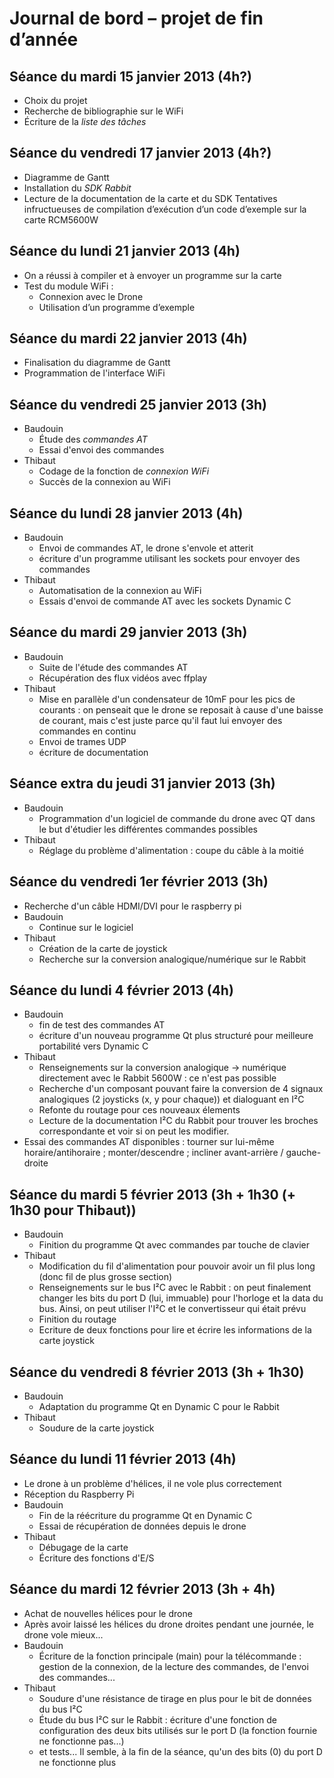 Journal de bord – projet de fin d’année
=======================================

Séance du mardi 15 janvier 2013 (4h?)
-------------------------------------
- Choix du projet
- Recherche de bibliographie sur le WiFi
- Écriture de la *liste des tâches*

Séance du vendredi 17 janvier 2013 (4h?)
----------------------------------------
- Diagramme de Gantt
- Installation du *SDK Rabbit*
- Lecture de la documentation de la carte et du SDK
 Tentatives infructueuses de compilation d’exécution d’un code d’exemple sur la carte RCM5600W

Séance du lundi 21 janvier 2013 (4h)
------------------------------------
- On a réussi à compiler et à envoyer un programme sur la carte
- Test du module WiFi :
    - Connexion avec le Drone
    - Utilisation d’un programme d’exemple

Séance du mardi 22 janvier 2013 (4h)
------------------------------------
- Finalisation du diagramme de Gantt
- Programmation de l'interface WiFi

Séance du vendredi 25 janvier 2013 (3h)
---------------------------------------
- Baudouin
    - Étude des *commandes AT*
    - Essai d'envoi des commandes
- Thibaut
    - Codage de la fonction de *connexion WiFi*
    - Succès de la connexion au WiFi

Séance du lundi 28 janvier 2013 (4h)
------------------------------------
- Baudouin
    - Envoi de commandes AT, le drone s'envole et atterit
    - écriture d'un programme utilisant les sockets pour envoyer des commandes
- Thibaut
    - Automatisation de la connexion au WiFi
    - Essais d'envoi de commande AT avec les sockets Dynamic C

Séance du mardi 29 janvier 2013 (3h)
------------------------------------
- Baudouin
    - Suite de l'étude des commandes AT
    - Récupération des flux vidéos avec ffplay
- Thibaut
    - Mise en parallèle d'un condensateur de 10mF pour les pics de courants : on penseait que le drone se reposait à cause d'une baisse de courant, mais c'est juste parce qu'il faut lui envoyer des commandes en continu
	- Envoi de trames UDP
	- écriture de documentation

Séance extra du jeudi 31 janvier 2013 (3h)
------------------------------------------
- Baudouin
    - Programmation d'un logiciel de commande du drone avec QT dans le but d'étudier les différentes commandes possibles
- Thibaut
    - Réglage du problème d'alimentation : coupe du câble à la moitié

Séance du vendredi 1er février 2013 (3h)
----------------------------------------
- Recherche d'un câble HDMI/DVI pour le raspberry pi
- Baudouin
    - Continue sur le logiciel
- Thibaut
    - Création de la carte de joystick
    - Recherche sur la conversion analogique/numérique sur le Rabbit

Séance du lundi 4 février 2013 (4h)
-----------------------------------
- Baudouin
	- fin de test des commandes AT
	- écriture d'un nouveau programme Qt plus structuré pour meilleure portabilité vers Dynamic C
- Thibaut
	- Renseignements sur la conversion analogique -> numérique directement avec le Rabbit 5600W : ce n'est pas possible
	- Recherche d'un composant pouvant faire la conversion de 4 signaux analogiques (2 joysticks (x, y pour chaque)) et dialoguant en I²C
	- Refonte du routage pour ces nouveaux élements
	- Lecture de la documentation I²C du Rabbit pour trouver les broches correspondante et voir si on peut les modifier.
- Essai des commandes AT disponibles : tourner sur lui-même horaire/antihoraire ; monter/descendre ; incliner avant-arrière / gauche-droite

Séance du mardi 5 février 2013 (3h + 1h30 (+ 1h30 pour Thibaut))
--------------------------------------------------------------
- Baudouin
	- Finition du programme Qt avec commandes par touche de clavier
- Thibaut
	- Modification du fil d'alimentation pour pouvoir avoir un fil plus long (donc fil de plus grosse section)
	- Renseignements sur le bus I²C avec le Rabbit : on peut finalement changer les bits du port D (lui, immuable) pour l'horloge et la data du bus. Ainsi, on peut utiliser l'I²C et le convertisseur qui était prévu
	- Finition du routage
	- Ecriture de deux fonctions pour lire et écrire les informations de la carte joystick

Séance du vendredi 8 février 2013 (3h + 1h30)
---------------------------------------------
- Baudouin
 	- Adaptation du programme Qt en Dynamic C pour le Rabbit
- Thibaut
	- Soudure de la carte joystick

Séance du lundi 11 février 2013 (4h)
------------------------------------
- Le drone à un problème d'hélices, il ne vole plus correctement
- Réception du Raspberry Pi
- Baudouin
 	- Fin de la réécriture du programme Qt en Dynamic C
 	- Essai de récupération de données depuis le drone
- Thibaut
	- Débugage de la carte
	- Écriture des fonctions d'E/S

Séance du mardi 12 février 2013 (3h + 4h)
-----------------------------------------
- Achat de nouvelles hélices pour le drone
- Après avoir laissé les hélices du drone droites pendant une journée, le drone vole mieux...
- Baudouin
	- Écriture de la fonction principale (main) pour la télécommande : gestion de la connexion, de la lecture des commandes, de l'envoi des commandes...
- Thibaut
	- Soudure d'une résistance de tirage en plus pour le bit de données du bus I²C
	- Étude du bus I²C sur le Rabbit : écriture d'une fonction de configuration des deux bits utilisés sur le port D (la fonction fournie ne fonctionne pas...)
	- et tests... Il semble, à la fin de la séance, qu'un des bits (0) du port D ne fonctionne plus
 
